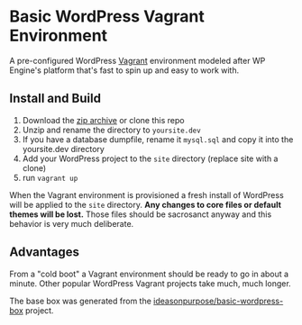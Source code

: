 # Basic WordPress Vagrant Environment

A pre-configured WordPress [Vagrant](https://www.vagrantup.com) environment modeled after WP Engine's platform that's fast to spin up and easy to work with.

## Install and Build

1. Download the [zip archive](https://github.com/ideasonpurpose/basic-wordpress-vagrant/archive/master.zip) or clone this repo
2. Unzip and rename the directory to `yoursite.dev`
3. If you have a database dumpfile, rename it `mysql.sql` and copy it into the yoursite.dev directory
4. Add your WordPress project to the `site` directory (replace site with a clone)
4. run `vagrant up`

When the Vagrant environment is provisioned a fresh install of WordPress will be applied to the `site` directory. **Any changes to core files or default themes will be lost.** Those files should be sacrosanct anyway and this behavior is very much deliberate. 

## Advantages
From a "cold boot" a Vagrant environment should be ready to go in about a minute. Other popular WordPress Vagrant projects take much, much longer. 

The base box was generated from the  [ideasonpurpose/basic-wordpress-box](https://github.com/ideasonpurpose/basic-wordpress-box) project. 